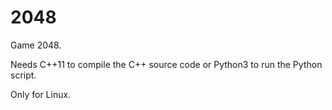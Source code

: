# 2048
Game 2048.

Needs C++11 to compile the C++ source code or Python3 to run the Python script.

Only for Linux.
